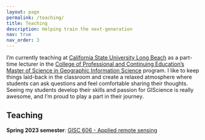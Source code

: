 ```yaml
---
layout: page
permalink: /teaching/
title: Teaching
description: Helping train the next-generation
nav: true
nav_order: 3
---
```


I’m currently teaching at [California State University Long Beach](https://www.csulb.edu/) as a part-time lecturer in the [College of Professional and Continuing Education’s](https://www.cpace.csulb.edu/) [Master of Science in Geographic Information Science](https://www.cpace.csulb.edu/courses/degree-programs/master-of-science-in-geographic-information-science) program. I like to keep things laid-back in the classroom and create a relaxed atmosphere where students can ask questions and feel comfortable sharing their thoughts. Seeing my students develop their skills and passion for GIScience is really awesome, and I’m proud to play a part in their journey.

## Teaching
**Spring 2023 semester**: [GISC 606 - Applied remote sensing](https://alex-pakalniskis.github.io/gisc606-spring2023/)
